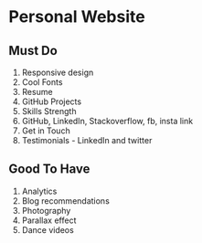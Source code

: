 # Personal Website

## Must Do
1. Responsive design
2. Cool Fonts
3. Resume
4. GitHub Projects
5. Skills Strength
6. GitHub, LinkedIn, Stackoverflow, fb, insta link
7. Get in Touch
8. Testimonials - LinkedIn and twitter

## Good To Have
1. Analytics
2. Blog recommendations
3. Photography
4. Parallax effect
5. Dance videos


